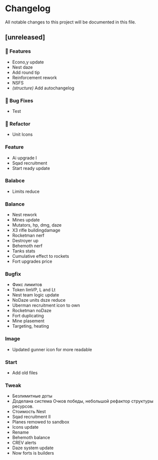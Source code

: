 # Changelog

All notable changes to this project will be documented in this file.

## [unreleased]

### 🚀 Features

- Econo,y update
- Nest daze
- Add round tip
- Reinforcement rework
- NSFS
- *(structure)* Add autochangelog

### 🐛 Bug Fixes

- Test

### 🚜 Refactor

- Unit Icons

### Feature

- Ai upgrade I
- Sqad recruitment
- Start ready update

### Balabce

- Limits reduce

### Balance

- Nest rework
- Mines update
- Mutators, hp, dmg, daze
- X3 rifle buildingdamage
- Rocketman nerf
- Destroyer up
- Behemoth nerf
- Tanks stats
- Cumulative effect to rockets
- Fort upgrades price

### Bugfix

- Фикс лимитов
- Token limVP, L and Lt
- Nest  team logic update
- NoDaze units dsze reduce
- Uberman recruitment icon to own
- Rocketman noDaze
- Fort duplicating
- Mine plasement
- Targeting, heating

### Image

- Updated gunner icon for more readable

### Start

- Add old files

### Tweak

- Безлимитные доты
- Доделана система Очков победы, небольшой рефактор структуры ресурсов.
- Стоимость Nest
- Sqad recruitment II
- Planes remowed to sandbox
- Icons update
- Rename
- Behemoth balance
- CREV alerts
- Daze system update
- Now forts is builders

<!-- generated by git-cliff -->
